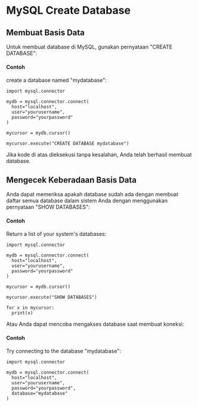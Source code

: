 # MySQL Create Database


## Membuat Basis Data
Untuk membuat database di MySQL, gunakan pernyataan "CREATE DATABASE":


#### Contoh 

create a database named "mydatabase":

```
import mysql.connector

mydb = mysql.connector.connect(
  host="localhost",
  user="yourusername",
  password="yourpassword"
)

mycursor = mydb.cursor()

mycursor.execute("CREATE DATABASE mydatabase")
```

Jika kode di atas dieksekusi tanpa kesalahan, Anda telah berhasil membuat database.

## Mengecek Keberadaan Basis Data
Anda dapat memeriksa apakah database sudah ada dengan membuat daftar semua database dalam sistem Anda dengan menggunakan pernyataan "SHOW DATABASES":

#### Contoh

Return a list of your system's databases:

```
import mysql.connector

mydb = mysql.connector.connect(
  host="localhost",
  user="yourusername",
  password="yourpassword"
)

mycursor = mydb.cursor()

mycursor.execute("SHOW DATABASES")

for x in mycursor:
  print(x)
```

Atau Anda dapat mencoba mengakses database saat membuat koneksi:

#### Contoh

Try connecting to the database "mydatabase":

```
import mysql.connector

mydb = mysql.connector.connect(
  host="localhost",
  user="yourusername",
  password="yourpassword",
  database="mydatabase"
)
```
